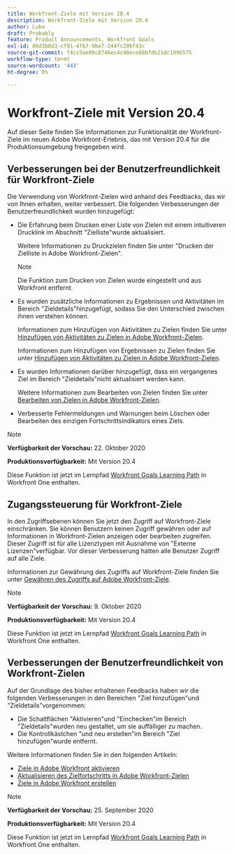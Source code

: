 ```yaml
---
title: Workfront-Ziele mit Version 20.4
description: Workfront-Ziele mit Version 20.4
author: Luke
draft: Probably
feature: Product Announcements, Workfront Goals
exl-id: 86d3b8d3-cf91-4f67-9be7-244fc296f43c
source-git-commit: f4cc5ae89c8746ec4c40ece88bfdb21dc1996575
workflow-type: tm+mt
source-wordcount: '443'
ht-degree: 0%

---
```


# Workfront-Ziele mit Version 20.4

Auf dieser Seite finden Sie Informationen zur Funktionalität der Workfront-Ziele im neuen Adobe Workfront-Erlebnis, das mit Version 20.4 für die Produktionsumgebung freigegeben wird.

## Verbesserungen bei der Benutzerfreundlichkeit für Workfront-Ziele

Die Verwendung von Workfront-Zielen wird anhand des Feedbacks, das wir von Ihnen erhalten, weiter verbessert. Die folgenden Verbesserungen der Benutzerfreundlichkeit wurden hinzugefügt:

* Die Erfahrung beim Drucken einer Liste von Zielen mit einem intuitiveren Drucklink im Abschnitt &quot;Zielliste&quot;wurde aktualisiert.

  Weitere Informationen zu Druckzielen finden Sie unter &quot;Drucken der Zielliste in Adobe Workfront-Zielen&quot;.

  >[!NOTE]
  >
  >  Die Funktion zum Drucken von Zielen wurde eingestellt und aus Workfront entfernt.


* Es wurden zusätzliche Informationen zu Ergebnissen und Aktivitäten im Bereich &quot;Zieldetails&quot;hinzugefügt, sodass Sie den Unterschied zwischen ihnen verstehen können.

  Informationen zum Hinzufügen von Aktivitäten zu Zielen finden Sie unter [Hinzufügen von Aktivitäten zu Zielen in Adobe Workfront-Zielen](../../../workfront-goals/results-and-activities/add-activities-to-goals.md).

  Informationen zum Hinzufügen von Ergebnissen zu Zielen finden Sie unter [Hinzufügen von Aktivitäten zu Zielen in Adobe Workfront-Zielen](../../../workfront-goals/results-and-activities/add-activities-to-goals.md).

* Es wurden Informationen darüber hinzugefügt, dass ein vergangenes Ziel im Bereich &quot;Zieldetails&quot;nicht aktualisiert werden kann.

  Weitere Informationen zum Bearbeiten von Zielen finden Sie unter [Bearbeiten von Zielen in Adobe Workfront-Zielen](../../../workfront-goals/goal-management/edit-goals.md).

* Verbesserte Fehlermeldungen und Warnungen beim Löschen oder Bearbeiten des einzigen Fortschrittsindikators eines Ziels.

>[!NOTE]
>
>**Verfügbarkeit der Vorschau:** 22. Oktober 2020
>
>**Produktionsverfügbarkeit:** Mit Version 20.4

Diese Funktion ist jetzt im Lernpfad [Workfront Goals Learning Path](https://one.workfront.com/s/getting-started?tabset-9473f=c292c) in Workfront One enthalten.

## Zugangssteuerung für Workfront-Ziele

In den Zugriffsebenen können Sie jetzt den Zugriff auf Workfront-Ziele einschränken. Sie können Benutzern keinen Zugriff gewähren oder auf Informationen in Workfront-Zielen anzeigen oder bearbeiten zugreifen. Dieser Zugriff ist für alle Lizenztypen mit Ausnahme von &quot;Externe Lizenzen&quot;verfügbar. Vor dieser Verbesserung hatten alle Benutzer Zugriff auf alle Ziele.

Informationen zur Gewährung des Zugriffs auf Workfront-Ziele finden Sie unter [Gewähren des Zugriffs auf Adobe Workfront-Ziele](../../../administration-and-setup/add-users/configure-and-grant-access/grant-access-goals.md).

>[!NOTE]
>
>**Verfügbarkeit der Vorschau:** 9. Oktober 2020
>
>**Produktionsverfügbarkeit:** Mit Version 20.4

Diese Funktion ist jetzt im Lernpfad [Workfront Goals Learning Path](https://one.workfront.com/s/getting-started?tabset-9473f=c292c) in Workfront One enthalten.

## Verbesserungen der Benutzerfreundlichkeit von Workfront-Zielen

Auf der Grundlage des bisher erhaltenen Feedbacks haben wir die folgenden Verbesserungen in den Bereichen &quot;Ziel hinzufügen&quot;und &quot;Zieldetails&quot;vorgenommen:

* Die Schaltflächen &quot;Aktivieren&quot;und &quot;Einchecken&quot;im Bereich &quot;Zieldetails&quot;wurden neu gestaltet, um sie auffälliger zu machen. 
* Die Kontrollkästchen &quot;und neu erstellen&quot;im Bereich &quot;Ziel hinzufügen&quot;wurde entfernt.

Weitere Informationen finden Sie in den folgenden Artikeln:

* [Ziele in Adobe Workfront aktivieren](../../../workfront-goals/goal-management/activate-goals.md)
* [Aktualisieren des Zielfortschritts in Adobe Workfront-Zielen](../../../workfront-goals/goal-review-and-workfront-goals-sections/check-in-goals.md)
* [Ziele in Adobe Workfront erstellen](../../../workfront-goals/goal-management/create-goals.md)

>[!NOTE]
>
>**Verfügbarkeit der Vorschau:** 25. September 2020
>
>**Produktionsverfügbarkeit:** Mit Version 20.4

Diese Funktion ist jetzt im Lernpfad [Workfront Goals Learning Path](https://one.workfront.com/s/getting-started?tabset-9473f=c292c) in Workfront One enthalten.
